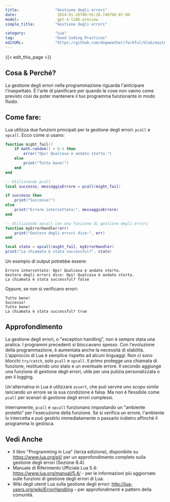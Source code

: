 ```yaml
---
title:                "Gestione degli errori"
date:                  2024-01-26T00:55:28.746706-07:00
model:                 gpt-4-1106-preview
simple_title:         "Gestione degli errori"

category:             "Lua"
tag:                  "Good Coding Practices"
editURL:              "https://github.com/dogweather/forkful/blob/master/content/it/lua/handling-errors.md"
---
```


{{< edit_this_page >}}

## Cosa & Perché?
La gestione degli errori nella programmazione riguarda l'anticipare l'inaspettato. È l'arte di pianificare per quando le cose non vanno come previsto così da poter mantenere il tuo programma funzionante in modo fluido.

## Come fare:
Lua utilizza due funzioni principali per la gestione degli errori: `pcall` e `xpcall`. Ecco come si usano:

```lua
function might_fail()
    if math.random() > 0.5 then
        error("Ops! Qualcosa è andato storto.")
    else
        print("Tutto bene!")
    end
end

-- Utilizzando pcall
local successo, messaggioErrore = pcall(might_fail)

if successo then
    print("Successo!")
else
    print("Errore intercettato:", messaggioErrore)
end

-- Utilizzando xpcall con una funzione di gestione degli errori
function myErrorHandler(err)
    print("Gestore degli errori dice:", err)
end

local stato = xpcall(might_fail, myErrorHandler)
print("La chiamata è stata successful?", stato)
```

Un esempio di output potrebbe essere:

```
Errore intercettato: Ops! Qualcosa è andato storto.
Gestore degli errori dice: Ops! Qualcosa è andato storto.
La chiamata è stata successful? false
```
Oppure, se non si verificano errori:
```
Tutto bene!
Successo!
Tutto bene!
La chiamata è stata successful? true
```

## Approfondimento
La gestione degli errori, o "exception handling", non è sempre stata una pratica. I programmi precedenti si bloccavano spesso. Con l'evoluzione della programmazione, è aumentata anche la necessità di stabilità. L'approccio di Lua è semplice rispetto ad alcuni linguaggi. Non ci sono blocchi `try/catch`, solo `pcall` e `xpcall`. Il primo protegge una chiamata di funzione, restituendo uno stato e un eventuale errore. Il secondo aggiunge una funzione di gestione degli errori, utile per una pulizia personalizzata o per il logging.

Un'alternativa in Lua è utilizzare `assert`, che può servire uno scopo simile lanciando un errore se la sua condizione è falsa. Ma non è flessibile come `pcall` per scenari di gestione degli errori complessi.

Internamente, `pcall` e `xpcall` funzionano impostando un "ambiente protetto" per l'esecuzione della funzione. Se si verifica un errore, l'ambiente lo intercetta e può gestirlo immediatamente o passarlo indietro affinché il programma lo gestisca.

## Vedi Anche
- Il libro "Programming in Lua" (terza edizione), disponibile su https://www.lua.org/pil/ per un approfondimento completo sulla gestione degli errori (Sezione 8.4).
- Manuale di Riferimento Ufficiale Lua 5.4: https://www.lua.org/manual/5.4/ - per le informazioni più aggiornate sulle funzioni di gestione degli errori di Lua.
- Wiki degli utenti Lua sulla gestione degli errori: http://lua-users.org/wiki/ErrorHandling – per approfondimenti e pattern della comunità.
